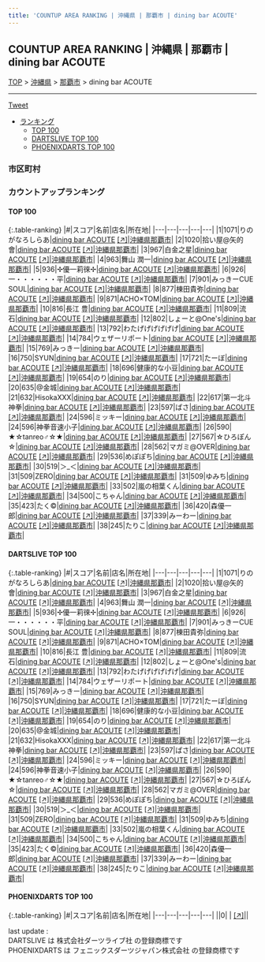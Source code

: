 ```yaml
---
title: 'COUNTUP AREA RANKING | 沖縄県 | 那覇市 | dining bar ACOUTE'
---
```

## COUNTUP AREA RANKING | 沖縄県 | 那覇市 | dining bar ACOUTE

[TOP](/darts/rank/) > [沖縄県](/darts/rank/沖縄県/) > [那覇市](/darts/rank/沖縄県/那覇市/) > dining bar ACOUTE

___

<a href="https://twitter.com/share?ref_src=twsrc%5Etfw" data-text="COUNTUP AREA RANKING | 沖縄県那覇市dining bar ACOUTE" class="twitter-share-button" data-hashtags="DARTSLIVE,PHOENIXDARTS,darts,ダーツ" data-show-count="false">Tweet</a>

* [ランキング](#カウントアップランキング)
    * [TOP 100](#top-100)
    * [DARTSLIVE TOP 100](#dartslive-top-100)
    * [PHOENIXDARTS TOP 100](#phoenixdarts-top-100)

### 市区町村

<ul>

</ul>

### カウントアップランキング

#### TOP 100



{:.table-ranking}
|#|スコア|名前|店名|所在地|
|---|---|---|---|---|
|1|1071|<span class="rank-name-dl">りのがなろしらあ</span>|<a href="/darts/rank/shops/4943b85de0570e12a3f63593b5358cc4.html">dining bar ACOUTE</a> <a href="https://search.dartslive.com/jp/shop/4943b85de0570e12a3f63593b5358cc4">[↗]</a>|<a href="/darts/rank/沖縄県/那覇市">沖縄県那覇市</a>|
|2|1020|<span class="rank-name-dl">拾い屋@矢的會</span>|<a href="/darts/rank/shops/4943b85de0570e12a3f63593b5358cc4.html">dining bar ACOUTE</a> <a href="https://search.dartslive.com/jp/shop/4943b85de0570e12a3f63593b5358cc4">[↗]</a>|<a href="/darts/rank/沖縄県/那覇市">沖縄県那覇市</a>|
|3|967|<span class="rank-name-dl">白金之星</span>|<a href="/darts/rank/shops/4943b85de0570e12a3f63593b5358cc4.html">dining bar ACOUTE</a> <a href="https://search.dartslive.com/jp/shop/4943b85de0570e12a3f63593b5358cc4">[↗]</a>|<a href="/darts/rank/沖縄県/那覇市">沖縄県那覇市</a>|
|4|963|<span class="rank-name-dl">舞山 潤一</span>|<a href="/darts/rank/shops/4943b85de0570e12a3f63593b5358cc4.html">dining bar ACOUTE</a> <a href="https://search.dartslive.com/jp/shop/4943b85de0570e12a3f63593b5358cc4">[↗]</a>|<a href="/darts/rank/沖縄県/那覇市">沖縄県那覇市</a>|
|5|936|<span class="rank-name-dl">✢優一莉徠✢</span>|<a href="/darts/rank/shops/4943b85de0570e12a3f63593b5358cc4.html">dining bar ACOUTE</a> <a href="https://search.dartslive.com/jp/shop/4943b85de0570e12a3f63593b5358cc4">[↗]</a>|<a href="/darts/rank/沖縄県/那覇市">沖縄県那覇市</a>|
|6|926|<span class="rank-name-dl">一・・・・・・平</span>|<a href="/darts/rank/shops/4943b85de0570e12a3f63593b5358cc4.html">dining bar ACOUTE</a> <a href="https://search.dartslive.com/jp/shop/4943b85de0570e12a3f63593b5358cc4">[↗]</a>|<a href="/darts/rank/沖縄県/那覇市">沖縄県那覇市</a>|
|7|901|<span class="rank-name-dl">みっきーCUE SOUL</span>|<a href="/darts/rank/shops/4943b85de0570e12a3f63593b5358cc4.html">dining bar ACOUTE</a> <a href="https://search.dartslive.com/jp/shop/4943b85de0570e12a3f63593b5358cc4">[↗]</a>|<a href="/darts/rank/沖縄県/那覇市">沖縄県那覇市</a>|
|8|877|<span class="rank-name-dl">棟田貴弥</span>|<a href="/darts/rank/shops/4943b85de0570e12a3f63593b5358cc4.html">dining bar ACOUTE</a> <a href="https://search.dartslive.com/jp/shop/4943b85de0570e12a3f63593b5358cc4">[↗]</a>|<a href="/darts/rank/沖縄県/那覇市">沖縄県那覇市</a>|
|9|871|<span class="rank-name-dl">ACHO×TOM</span>|<a href="/darts/rank/shops/4943b85de0570e12a3f63593b5358cc4.html">dining bar ACOUTE</a> <a href="https://search.dartslive.com/jp/shop/4943b85de0570e12a3f63593b5358cc4">[↗]</a>|<a href="/darts/rank/沖縄県/那覇市">沖縄県那覇市</a>|
|10|816|<span class="rank-name-dl">長江 豊</span>|<a href="/darts/rank/shops/4943b85de0570e12a3f63593b5358cc4.html">dining bar ACOUTE</a> <a href="https://search.dartslive.com/jp/shop/4943b85de0570e12a3f63593b5358cc4">[↗]</a>|<a href="/darts/rank/沖縄県/那覇市">沖縄県那覇市</a>|
|11|809|<span class="rank-name-dl">流石</span>|<a href="/darts/rank/shops/4943b85de0570e12a3f63593b5358cc4.html">dining bar ACOUTE</a> <a href="https://search.dartslive.com/jp/shop/4943b85de0570e12a3f63593b5358cc4">[↗]</a>|<a href="/darts/rank/沖縄県/那覇市">沖縄県那覇市</a>|
|12|802|<span class="rank-name-dl">しょーと@One&#x27;s</span>|<a href="/darts/rank/shops/4943b85de0570e12a3f63593b5358cc4.html">dining bar ACOUTE</a> <a href="https://search.dartslive.com/jp/shop/4943b85de0570e12a3f63593b5358cc4">[↗]</a>|<a href="/darts/rank/沖縄県/那覇市">沖縄県那覇市</a>|
|13|792|<span class="rank-name-dl">わたげげげげげげ</span>|<a href="/darts/rank/shops/4943b85de0570e12a3f63593b5358cc4.html">dining bar ACOUTE</a> <a href="https://search.dartslive.com/jp/shop/4943b85de0570e12a3f63593b5358cc4">[↗]</a>|<a href="/darts/rank/沖縄県/那覇市">沖縄県那覇市</a>|
|14|784|<span class="rank-name-dl">ウェザーリポート</span>|<a href="/darts/rank/shops/4943b85de0570e12a3f63593b5358cc4.html">dining bar ACOUTE</a> <a href="https://search.dartslive.com/jp/shop/4943b85de0570e12a3f63593b5358cc4">[↗]</a>|<a href="/darts/rank/沖縄県/那覇市">沖縄県那覇市</a>|
|15|769|<span class="rank-name-dl">みっきー</span>|<a href="/darts/rank/shops/4943b85de0570e12a3f63593b5358cc4.html">dining bar ACOUTE</a> <a href="https://search.dartslive.com/jp/shop/4943b85de0570e12a3f63593b5358cc4">[↗]</a>|<a href="/darts/rank/沖縄県/那覇市">沖縄県那覇市</a>|
|16|750|<span class="rank-name-dl">SYUN</span>|<a href="/darts/rank/shops/4943b85de0570e12a3f63593b5358cc4.html">dining bar ACOUTE</a> <a href="https://search.dartslive.com/jp/shop/4943b85de0570e12a3f63593b5358cc4">[↗]</a>|<a href="/darts/rank/沖縄県/那覇市">沖縄県那覇市</a>|
|17|721|<span class="rank-name-dl">たーぼ</span>|<a href="/darts/rank/shops/4943b85de0570e12a3f63593b5358cc4.html">dining bar ACOUTE</a> <a href="https://search.dartslive.com/jp/shop/4943b85de0570e12a3f63593b5358cc4">[↗]</a>|<a href="/darts/rank/沖縄県/那覇市">沖縄県那覇市</a>|
|18|696|<span class="rank-name-dl">健康的な小豆</span>|<a href="/darts/rank/shops/4943b85de0570e12a3f63593b5358cc4.html">dining bar ACOUTE</a> <a href="https://search.dartslive.com/jp/shop/4943b85de0570e12a3f63593b5358cc4">[↗]</a>|<a href="/darts/rank/沖縄県/那覇市">沖縄県那覇市</a>|
|19|654|<span class="rank-name-dl">のり</span>|<a href="/darts/rank/shops/4943b85de0570e12a3f63593b5358cc4.html">dining bar ACOUTE</a> <a href="https://search.dartslive.com/jp/shop/4943b85de0570e12a3f63593b5358cc4">[↗]</a>|<a href="/darts/rank/沖縄県/那覇市">沖縄県那覇市</a>|
|20|635|<span class="rank-name-dl">@金城</span>|<a href="/darts/rank/shops/4943b85de0570e12a3f63593b5358cc4.html">dining bar ACOUTE</a> <a href="https://search.dartslive.com/jp/shop/4943b85de0570e12a3f63593b5358cc4">[↗]</a>|<a href="/darts/rank/沖縄県/那覇市">沖縄県那覇市</a>|
|21|632|<span class="rank-name-dl">HisokaXXX</span>|<a href="/darts/rank/shops/4943b85de0570e12a3f63593b5358cc4.html">dining bar ACOUTE</a> <a href="https://search.dartslive.com/jp/shop/4943b85de0570e12a3f63593b5358cc4">[↗]</a>|<a href="/darts/rank/沖縄県/那覇市">沖縄県那覇市</a>|
|22|617|<span class="rank-name-dl">第一北斗神拳</span>|<a href="/darts/rank/shops/4943b85de0570e12a3f63593b5358cc4.html">dining bar ACOUTE</a> <a href="https://search.dartslive.com/jp/shop/4943b85de0570e12a3f63593b5358cc4">[↗]</a>|<a href="/darts/rank/沖縄県/那覇市">沖縄県那覇市</a>|
|23|597|<span class="rank-name-dl">ぱさ</span>|<a href="/darts/rank/shops/4943b85de0570e12a3f63593b5358cc4.html">dining bar ACOUTE</a> <a href="https://search.dartslive.com/jp/shop/4943b85de0570e12a3f63593b5358cc4">[↗]</a>|<a href="/darts/rank/沖縄県/那覇市">沖縄県那覇市</a>|
|24|596|<span class="rank-name-dl">ミッキー</span>|<a href="/darts/rank/shops/4943b85de0570e12a3f63593b5358cc4.html">dining bar ACOUTE</a> <a href="https://search.dartslive.com/jp/shop/4943b85de0570e12a3f63593b5358cc4">[↗]</a>|<a href="/darts/rank/沖縄県/那覇市">沖縄県那覇市</a>|
|24|596|<span class="rank-name-dl">神拳音速小子</span>|<a href="/darts/rank/shops/4943b85de0570e12a3f63593b5358cc4.html">dining bar ACOUTE</a> <a href="https://search.dartslive.com/jp/shop/4943b85de0570e12a3f63593b5358cc4">[↗]</a>|<a href="/darts/rank/沖縄県/那覇市">沖縄県那覇市</a>|
|26|590|<span class="rank-name-dl">★☆tanreo♂☆★</span>|<a href="/darts/rank/shops/4943b85de0570e12a3f63593b5358cc4.html">dining bar ACOUTE</a> <a href="https://search.dartslive.com/jp/shop/4943b85de0570e12a3f63593b5358cc4">[↗]</a>|<a href="/darts/rank/沖縄県/那覇市">沖縄県那覇市</a>|
|27|567|<span class="rank-name-dl">☆ひろぽん☆</span>|<a href="/darts/rank/shops/4943b85de0570e12a3f63593b5358cc4.html">dining bar ACOUTE</a> <a href="https://search.dartslive.com/jp/shop/4943b85de0570e12a3f63593b5358cc4">[↗]</a>|<a href="/darts/rank/沖縄県/那覇市">沖縄県那覇市</a>|
|28|562|<span class="rank-name-dl">マガミ@OVER</span>|<a href="/darts/rank/shops/4943b85de0570e12a3f63593b5358cc4.html">dining bar ACOUTE</a> <a href="https://search.dartslive.com/jp/shop/4943b85de0570e12a3f63593b5358cc4">[↗]</a>|<a href="/darts/rank/沖縄県/那覇市">沖縄県那覇市</a>|
|29|536|<span class="rank-name-dl">めぽぽち</span>|<a href="/darts/rank/shops/4943b85de0570e12a3f63593b5358cc4.html">dining bar ACOUTE</a> <a href="https://search.dartslive.com/jp/shop/4943b85de0570e12a3f63593b5358cc4">[↗]</a>|<a href="/darts/rank/沖縄県/那覇市">沖縄県那覇市</a>|
|30|519|<span class="rank-name-dl">＞_＜</span>|<a href="/darts/rank/shops/4943b85de0570e12a3f63593b5358cc4.html">dining bar ACOUTE</a> <a href="https://search.dartslive.com/jp/shop/4943b85de0570e12a3f63593b5358cc4">[↗]</a>|<a href="/darts/rank/沖縄県/那覇市">沖縄県那覇市</a>|
|31|509|<span class="rank-name-dl">ZERO</span>|<a href="/darts/rank/shops/4943b85de0570e12a3f63593b5358cc4.html">dining bar ACOUTE</a> <a href="https://search.dartslive.com/jp/shop/4943b85de0570e12a3f63593b5358cc4">[↗]</a>|<a href="/darts/rank/沖縄県/那覇市">沖縄県那覇市</a>|
|31|509|<span class="rank-name-dl">ゆみち</span>|<a href="/darts/rank/shops/4943b85de0570e12a3f63593b5358cc4.html">dining bar ACOUTE</a> <a href="https://search.dartslive.com/jp/shop/4943b85de0570e12a3f63593b5358cc4">[↗]</a>|<a href="/darts/rank/沖縄県/那覇市">沖縄県那覇市</a>|
|33|502|<span class="rank-name-dl">嵐の相葉くん</span>|<a href="/darts/rank/shops/4943b85de0570e12a3f63593b5358cc4.html">dining bar ACOUTE</a> <a href="https://search.dartslive.com/jp/shop/4943b85de0570e12a3f63593b5358cc4">[↗]</a>|<a href="/darts/rank/沖縄県/那覇市">沖縄県那覇市</a>|
|34|500|<span class="rank-name-dl">こちゃん</span>|<a href="/darts/rank/shops/4943b85de0570e12a3f63593b5358cc4.html">dining bar ACOUTE</a> <a href="https://search.dartslive.com/jp/shop/4943b85de0570e12a3f63593b5358cc4">[↗]</a>|<a href="/darts/rank/沖縄県/那覇市">沖縄県那覇市</a>|
|35|423|<span class="rank-name-dl">たく©️</span>|<a href="/darts/rank/shops/4943b85de0570e12a3f63593b5358cc4.html">dining bar ACOUTE</a> <a href="https://search.dartslive.com/jp/shop/4943b85de0570e12a3f63593b5358cc4">[↗]</a>|<a href="/darts/rank/沖縄県/那覇市">沖縄県那覇市</a>|
|36|420|<span class="rank-name-dl">森優一郎</span>|<a href="/darts/rank/shops/4943b85de0570e12a3f63593b5358cc4.html">dining bar ACOUTE</a> <a href="https://search.dartslive.com/jp/shop/4943b85de0570e12a3f63593b5358cc4">[↗]</a>|<a href="/darts/rank/沖縄県/那覇市">沖縄県那覇市</a>|
|37|339|<span class="rank-name-dl">みーわー</span>|<a href="/darts/rank/shops/4943b85de0570e12a3f63593b5358cc4.html">dining bar ACOUTE</a> <a href="https://search.dartslive.com/jp/shop/4943b85de0570e12a3f63593b5358cc4">[↗]</a>|<a href="/darts/rank/沖縄県/那覇市">沖縄県那覇市</a>|
|38|245|<span class="rank-name-dl">たりこ</span>|<a href="/darts/rank/shops/4943b85de0570e12a3f63593b5358cc4.html">dining bar ACOUTE</a> <a href="https://search.dartslive.com/jp/shop/4943b85de0570e12a3f63593b5358cc4">[↗]</a>|<a href="/darts/rank/沖縄県/那覇市">沖縄県那覇市</a>|


#### DARTSLIVE TOP 100



{:.table-ranking}
|#|スコア|名前|店名|所在地|
|---|---|---|---|---|
|1|1071|<span class="rank-name-dl">りのがなろしらあ</span>|<a href="/darts/rank/shops/4943b85de0570e12a3f63593b5358cc4.html">dining bar ACOUTE</a> <a href="https://search.dartslive.com/jp/shop/4943b85de0570e12a3f63593b5358cc4">[↗]</a>|<a href="/darts/rank/沖縄県/那覇市">沖縄県那覇市</a>|
|2|1020|<span class="rank-name-dl">拾い屋@矢的會</span>|<a href="/darts/rank/shops/4943b85de0570e12a3f63593b5358cc4.html">dining bar ACOUTE</a> <a href="https://search.dartslive.com/jp/shop/4943b85de0570e12a3f63593b5358cc4">[↗]</a>|<a href="/darts/rank/沖縄県/那覇市">沖縄県那覇市</a>|
|3|967|<span class="rank-name-dl">白金之星</span>|<a href="/darts/rank/shops/4943b85de0570e12a3f63593b5358cc4.html">dining bar ACOUTE</a> <a href="https://search.dartslive.com/jp/shop/4943b85de0570e12a3f63593b5358cc4">[↗]</a>|<a href="/darts/rank/沖縄県/那覇市">沖縄県那覇市</a>|
|4|963|<span class="rank-name-dl">舞山 潤一</span>|<a href="/darts/rank/shops/4943b85de0570e12a3f63593b5358cc4.html">dining bar ACOUTE</a> <a href="https://search.dartslive.com/jp/shop/4943b85de0570e12a3f63593b5358cc4">[↗]</a>|<a href="/darts/rank/沖縄県/那覇市">沖縄県那覇市</a>|
|5|936|<span class="rank-name-dl">✢優一莉徠✢</span>|<a href="/darts/rank/shops/4943b85de0570e12a3f63593b5358cc4.html">dining bar ACOUTE</a> <a href="https://search.dartslive.com/jp/shop/4943b85de0570e12a3f63593b5358cc4">[↗]</a>|<a href="/darts/rank/沖縄県/那覇市">沖縄県那覇市</a>|
|6|926|<span class="rank-name-dl">一・・・・・・平</span>|<a href="/darts/rank/shops/4943b85de0570e12a3f63593b5358cc4.html">dining bar ACOUTE</a> <a href="https://search.dartslive.com/jp/shop/4943b85de0570e12a3f63593b5358cc4">[↗]</a>|<a href="/darts/rank/沖縄県/那覇市">沖縄県那覇市</a>|
|7|901|<span class="rank-name-dl">みっきーCUE SOUL</span>|<a href="/darts/rank/shops/4943b85de0570e12a3f63593b5358cc4.html">dining bar ACOUTE</a> <a href="https://search.dartslive.com/jp/shop/4943b85de0570e12a3f63593b5358cc4">[↗]</a>|<a href="/darts/rank/沖縄県/那覇市">沖縄県那覇市</a>|
|8|877|<span class="rank-name-dl">棟田貴弥</span>|<a href="/darts/rank/shops/4943b85de0570e12a3f63593b5358cc4.html">dining bar ACOUTE</a> <a href="https://search.dartslive.com/jp/shop/4943b85de0570e12a3f63593b5358cc4">[↗]</a>|<a href="/darts/rank/沖縄県/那覇市">沖縄県那覇市</a>|
|9|871|<span class="rank-name-dl">ACHO×TOM</span>|<a href="/darts/rank/shops/4943b85de0570e12a3f63593b5358cc4.html">dining bar ACOUTE</a> <a href="https://search.dartslive.com/jp/shop/4943b85de0570e12a3f63593b5358cc4">[↗]</a>|<a href="/darts/rank/沖縄県/那覇市">沖縄県那覇市</a>|
|10|816|<span class="rank-name-dl">長江 豊</span>|<a href="/darts/rank/shops/4943b85de0570e12a3f63593b5358cc4.html">dining bar ACOUTE</a> <a href="https://search.dartslive.com/jp/shop/4943b85de0570e12a3f63593b5358cc4">[↗]</a>|<a href="/darts/rank/沖縄県/那覇市">沖縄県那覇市</a>|
|11|809|<span class="rank-name-dl">流石</span>|<a href="/darts/rank/shops/4943b85de0570e12a3f63593b5358cc4.html">dining bar ACOUTE</a> <a href="https://search.dartslive.com/jp/shop/4943b85de0570e12a3f63593b5358cc4">[↗]</a>|<a href="/darts/rank/沖縄県/那覇市">沖縄県那覇市</a>|
|12|802|<span class="rank-name-dl">しょーと@One&#x27;s</span>|<a href="/darts/rank/shops/4943b85de0570e12a3f63593b5358cc4.html">dining bar ACOUTE</a> <a href="https://search.dartslive.com/jp/shop/4943b85de0570e12a3f63593b5358cc4">[↗]</a>|<a href="/darts/rank/沖縄県/那覇市">沖縄県那覇市</a>|
|13|792|<span class="rank-name-dl">わたげげげげげげ</span>|<a href="/darts/rank/shops/4943b85de0570e12a3f63593b5358cc4.html">dining bar ACOUTE</a> <a href="https://search.dartslive.com/jp/shop/4943b85de0570e12a3f63593b5358cc4">[↗]</a>|<a href="/darts/rank/沖縄県/那覇市">沖縄県那覇市</a>|
|14|784|<span class="rank-name-dl">ウェザーリポート</span>|<a href="/darts/rank/shops/4943b85de0570e12a3f63593b5358cc4.html">dining bar ACOUTE</a> <a href="https://search.dartslive.com/jp/shop/4943b85de0570e12a3f63593b5358cc4">[↗]</a>|<a href="/darts/rank/沖縄県/那覇市">沖縄県那覇市</a>|
|15|769|<span class="rank-name-dl">みっきー</span>|<a href="/darts/rank/shops/4943b85de0570e12a3f63593b5358cc4.html">dining bar ACOUTE</a> <a href="https://search.dartslive.com/jp/shop/4943b85de0570e12a3f63593b5358cc4">[↗]</a>|<a href="/darts/rank/沖縄県/那覇市">沖縄県那覇市</a>|
|16|750|<span class="rank-name-dl">SYUN</span>|<a href="/darts/rank/shops/4943b85de0570e12a3f63593b5358cc4.html">dining bar ACOUTE</a> <a href="https://search.dartslive.com/jp/shop/4943b85de0570e12a3f63593b5358cc4">[↗]</a>|<a href="/darts/rank/沖縄県/那覇市">沖縄県那覇市</a>|
|17|721|<span class="rank-name-dl">たーぼ</span>|<a href="/darts/rank/shops/4943b85de0570e12a3f63593b5358cc4.html">dining bar ACOUTE</a> <a href="https://search.dartslive.com/jp/shop/4943b85de0570e12a3f63593b5358cc4">[↗]</a>|<a href="/darts/rank/沖縄県/那覇市">沖縄県那覇市</a>|
|18|696|<span class="rank-name-dl">健康的な小豆</span>|<a href="/darts/rank/shops/4943b85de0570e12a3f63593b5358cc4.html">dining bar ACOUTE</a> <a href="https://search.dartslive.com/jp/shop/4943b85de0570e12a3f63593b5358cc4">[↗]</a>|<a href="/darts/rank/沖縄県/那覇市">沖縄県那覇市</a>|
|19|654|<span class="rank-name-dl">のり</span>|<a href="/darts/rank/shops/4943b85de0570e12a3f63593b5358cc4.html">dining bar ACOUTE</a> <a href="https://search.dartslive.com/jp/shop/4943b85de0570e12a3f63593b5358cc4">[↗]</a>|<a href="/darts/rank/沖縄県/那覇市">沖縄県那覇市</a>|
|20|635|<span class="rank-name-dl">@金城</span>|<a href="/darts/rank/shops/4943b85de0570e12a3f63593b5358cc4.html">dining bar ACOUTE</a> <a href="https://search.dartslive.com/jp/shop/4943b85de0570e12a3f63593b5358cc4">[↗]</a>|<a href="/darts/rank/沖縄県/那覇市">沖縄県那覇市</a>|
|21|632|<span class="rank-name-dl">HisokaXXX</span>|<a href="/darts/rank/shops/4943b85de0570e12a3f63593b5358cc4.html">dining bar ACOUTE</a> <a href="https://search.dartslive.com/jp/shop/4943b85de0570e12a3f63593b5358cc4">[↗]</a>|<a href="/darts/rank/沖縄県/那覇市">沖縄県那覇市</a>|
|22|617|<span class="rank-name-dl">第一北斗神拳</span>|<a href="/darts/rank/shops/4943b85de0570e12a3f63593b5358cc4.html">dining bar ACOUTE</a> <a href="https://search.dartslive.com/jp/shop/4943b85de0570e12a3f63593b5358cc4">[↗]</a>|<a href="/darts/rank/沖縄県/那覇市">沖縄県那覇市</a>|
|23|597|<span class="rank-name-dl">ぱさ</span>|<a href="/darts/rank/shops/4943b85de0570e12a3f63593b5358cc4.html">dining bar ACOUTE</a> <a href="https://search.dartslive.com/jp/shop/4943b85de0570e12a3f63593b5358cc4">[↗]</a>|<a href="/darts/rank/沖縄県/那覇市">沖縄県那覇市</a>|
|24|596|<span class="rank-name-dl">ミッキー</span>|<a href="/darts/rank/shops/4943b85de0570e12a3f63593b5358cc4.html">dining bar ACOUTE</a> <a href="https://search.dartslive.com/jp/shop/4943b85de0570e12a3f63593b5358cc4">[↗]</a>|<a href="/darts/rank/沖縄県/那覇市">沖縄県那覇市</a>|
|24|596|<span class="rank-name-dl">神拳音速小子</span>|<a href="/darts/rank/shops/4943b85de0570e12a3f63593b5358cc4.html">dining bar ACOUTE</a> <a href="https://search.dartslive.com/jp/shop/4943b85de0570e12a3f63593b5358cc4">[↗]</a>|<a href="/darts/rank/沖縄県/那覇市">沖縄県那覇市</a>|
|26|590|<span class="rank-name-dl">★☆tanreo♂☆★</span>|<a href="/darts/rank/shops/4943b85de0570e12a3f63593b5358cc4.html">dining bar ACOUTE</a> <a href="https://search.dartslive.com/jp/shop/4943b85de0570e12a3f63593b5358cc4">[↗]</a>|<a href="/darts/rank/沖縄県/那覇市">沖縄県那覇市</a>|
|27|567|<span class="rank-name-dl">☆ひろぽん☆</span>|<a href="/darts/rank/shops/4943b85de0570e12a3f63593b5358cc4.html">dining bar ACOUTE</a> <a href="https://search.dartslive.com/jp/shop/4943b85de0570e12a3f63593b5358cc4">[↗]</a>|<a href="/darts/rank/沖縄県/那覇市">沖縄県那覇市</a>|
|28|562|<span class="rank-name-dl">マガミ@OVER</span>|<a href="/darts/rank/shops/4943b85de0570e12a3f63593b5358cc4.html">dining bar ACOUTE</a> <a href="https://search.dartslive.com/jp/shop/4943b85de0570e12a3f63593b5358cc4">[↗]</a>|<a href="/darts/rank/沖縄県/那覇市">沖縄県那覇市</a>|
|29|536|<span class="rank-name-dl">めぽぽち</span>|<a href="/darts/rank/shops/4943b85de0570e12a3f63593b5358cc4.html">dining bar ACOUTE</a> <a href="https://search.dartslive.com/jp/shop/4943b85de0570e12a3f63593b5358cc4">[↗]</a>|<a href="/darts/rank/沖縄県/那覇市">沖縄県那覇市</a>|
|30|519|<span class="rank-name-dl">＞_＜</span>|<a href="/darts/rank/shops/4943b85de0570e12a3f63593b5358cc4.html">dining bar ACOUTE</a> <a href="https://search.dartslive.com/jp/shop/4943b85de0570e12a3f63593b5358cc4">[↗]</a>|<a href="/darts/rank/沖縄県/那覇市">沖縄県那覇市</a>|
|31|509|<span class="rank-name-dl">ZERO</span>|<a href="/darts/rank/shops/4943b85de0570e12a3f63593b5358cc4.html">dining bar ACOUTE</a> <a href="https://search.dartslive.com/jp/shop/4943b85de0570e12a3f63593b5358cc4">[↗]</a>|<a href="/darts/rank/沖縄県/那覇市">沖縄県那覇市</a>|
|31|509|<span class="rank-name-dl">ゆみち</span>|<a href="/darts/rank/shops/4943b85de0570e12a3f63593b5358cc4.html">dining bar ACOUTE</a> <a href="https://search.dartslive.com/jp/shop/4943b85de0570e12a3f63593b5358cc4">[↗]</a>|<a href="/darts/rank/沖縄県/那覇市">沖縄県那覇市</a>|
|33|502|<span class="rank-name-dl">嵐の相葉くん</span>|<a href="/darts/rank/shops/4943b85de0570e12a3f63593b5358cc4.html">dining bar ACOUTE</a> <a href="https://search.dartslive.com/jp/shop/4943b85de0570e12a3f63593b5358cc4">[↗]</a>|<a href="/darts/rank/沖縄県/那覇市">沖縄県那覇市</a>|
|34|500|<span class="rank-name-dl">こちゃん</span>|<a href="/darts/rank/shops/4943b85de0570e12a3f63593b5358cc4.html">dining bar ACOUTE</a> <a href="https://search.dartslive.com/jp/shop/4943b85de0570e12a3f63593b5358cc4">[↗]</a>|<a href="/darts/rank/沖縄県/那覇市">沖縄県那覇市</a>|
|35|423|<span class="rank-name-dl">たく©️</span>|<a href="/darts/rank/shops/4943b85de0570e12a3f63593b5358cc4.html">dining bar ACOUTE</a> <a href="https://search.dartslive.com/jp/shop/4943b85de0570e12a3f63593b5358cc4">[↗]</a>|<a href="/darts/rank/沖縄県/那覇市">沖縄県那覇市</a>|
|36|420|<span class="rank-name-dl">森優一郎</span>|<a href="/darts/rank/shops/4943b85de0570e12a3f63593b5358cc4.html">dining bar ACOUTE</a> <a href="https://search.dartslive.com/jp/shop/4943b85de0570e12a3f63593b5358cc4">[↗]</a>|<a href="/darts/rank/沖縄県/那覇市">沖縄県那覇市</a>|
|37|339|<span class="rank-name-dl">みーわー</span>|<a href="/darts/rank/shops/4943b85de0570e12a3f63593b5358cc4.html">dining bar ACOUTE</a> <a href="https://search.dartslive.com/jp/shop/4943b85de0570e12a3f63593b5358cc4">[↗]</a>|<a href="/darts/rank/沖縄県/那覇市">沖縄県那覇市</a>|
|38|245|<span class="rank-name-dl">たりこ</span>|<a href="/darts/rank/shops/4943b85de0570e12a3f63593b5358cc4.html">dining bar ACOUTE</a> <a href="https://search.dartslive.com/jp/shop/4943b85de0570e12a3f63593b5358cc4">[↗]</a>|<a href="/darts/rank/沖縄県/那覇市">沖縄県那覇市</a>|


#### PHOENIXDARTS TOP 100



{:.table-ranking}
|#|スコア|名前|店名|所在地|
|---|---|---|---|---|
||0|<span class="rank-name-dl"> </span>|<a href="/darts/rank/shops/.html"></a> <a href="">[↗]</a>|<a href="/darts/rank//"></a>|


<div class="footer border-top border-gray-light mt-5 pt-3 text-right text-gray">
    last update : <span style="font-weight: italic" id="foot_last_modified"></span><br />
    DARTSLIVE は 株式会社ダーツライブ社 の登録商標です<br />
    PHOENIXDARTS は フェニックスダーツジャパン株式会社 の登録商標です<br />
</div>

<script src="https://cdnjs.cloudflare.com/ajax/libs/jquery.tablesorter/2.31.3/js/jquery.tablesorter.min.js" integrity="sha512-qzgd5cYSZcosqpzpn7zF2ZId8f/8CHmFKZ8j7mU4OUXTNRd5g+ZHBPsgKEwoqxCtdQvExE5LprwwPAgoicguNg==" crossorigin="anonymous" referrerpolicy="no-referrer"></script>
<link rel="stylesheet" href="https://cdnjs.cloudflare.com/ajax/libs/jquery.tablesorter/2.31.3/css/theme.default.min.css" integrity="sha512-wghhOJkjQX0Lh3NSWvNKeZ0ZpNn+SPVXX1Qyc9OCaogADktxrBiBdKGDoqVUOyhStvMBmJQ8ZdMHiR3wuEq8+w==" crossorigin="anonymous" referrerpolicy="no-referrer" />
<script>
$(function() {
    $(".table-ranking").tablesorter({sortList:[[0, 0]]});
    $("#foot_last_modified").text(formatDate(new Date(document.lastModified), 'yyyy-MM-dd HH:mm:ss'));
});
</script>

<script async src="https://platform.twitter.com/widgets.js" charset="utf-8"></script>